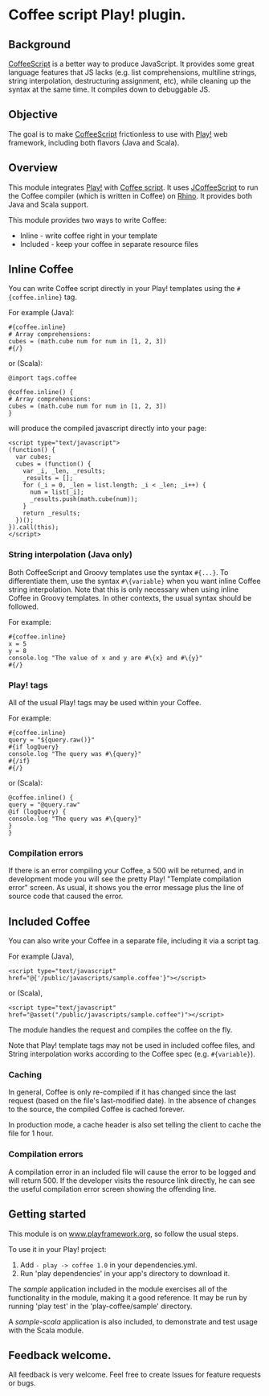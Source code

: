 # Coffee script Play! plugin.

## Background

[CoffeeScript](http://jashkenas.github.com/coffee-script/) is a better way to produce JavaScript.  It provides some great language features that JS lacks (e.g. list comprehensions, multiline strings, string interpolation, destructuring assignment, etc), while cleaning up the syntax at the same time.  It compiles down to debuggable JS. 

## Objective

The goal is to make [CoffeeScript](http://jashkenas.github.com/coffee-script/) frictionless to use with [Play!](http://www.playframework.org) web framework, including both flavors (Java and Scala).

## Overview 

This module integrates [Play!](http://www.playframework.org) with [Coffee script](http://jashkenas.github.com/coffee-script/).  It uses [JCoffeeScript](https://github.com/yeungda/jcoffeescript) to run the Coffee compiler (which is written in Coffee) on [Rhino](http://www.mozilla.org/rhino/).  It provides both Java and Scala support.

This module provides two ways to write Coffee: 

*   Inline - write coffee right in your template
*   Included - keep your coffee in separate resource files

## Inline Coffee

You can write Coffee script directly in your Play! templates using the `#{coffee.inline}` tag.

For example (Java):

    #{coffee.inline}
    # Array comprehensions:
    cubes = (math.cube num for num in [1, 2, 3])
    #{/}

or (Scala): 

    @import tags.coffee

    @coffee.inline() {
    # Array comprehensions:
    cubes = (math.cube num for num in [1, 2, 3])
    }

will produce the compiled javascript directly into your page:

    <script type="text/javascript">
    (function() {
      var cubes;
      cubes = (function() {
        var _i, _len, _results;
        _results = [];
        for (_i = 0, _len = list.length; _i < _len; _i++) {
          num = list[_i];
          _results.push(math.cube(num));
        }
        return _results;
      })();
    }).call(this);
    </script>

### String interpolation (Java only)

Both CoffeeScript and Groovy templates use the syntax `#{...}`.  To differentiate them, use the syntax `#\{variable}` when you want inline Coffee string interpolation.  Note that this is only necessary when using inline Coffee in Groovy templates.  In other contexts, the usual syntax should be followed.

For example:

    #{coffee.inline}
    x = 5
    y = 8
    console.log "The value of x and y are #\{x} and #\{y}"
    #{/}

### Play! tags

All of the usual Play! tags may be used within your Coffee.

For example:

    #{coffee.inline}
    query = "${query.raw()}"
    #{if logQuery} 
    console.log "The query was #\{query}"
    #{/if}
    #{/}

or (Scala):

    @coffee.inline() {
    query = "@query.raw"
    @if (logQuery) { 
    console.log "The query was #\{query}"
    }
    }


### Compilation errors

If there is an error compiling your Coffee, a 500 will be returned, and in development mode you will see the pretty Play! "Template compilation error" screen.  As usual, it shows you the error message plus the line of source code that caused the error.  

## Included Coffee

You can also write your Coffee in a separate file, including it via a script tag.

For example (Java),

    <script type="text/javascript" href="@{'/public/javascripts/sample.coffee'}"></script>

or (Scala),

    <script type="text/javascript" href="@asset("/public/javascripts/sample.coffee")"></script>

The module handles the request and compiles the coffee on the fly.  

Note that Play! template tags may not be used in included coffee files, and String interpolation works according to the Coffee spec (e.g. `#{variable}`).  

### Caching

In general, Coffee is only re-compiled if it has changed since the last request (based on the file's last-modified date).  In the absence of changes to the source, the compiled Coffee is cached forever.

In production mode, a cache header is also set telling the client to cache the file for 1 hour.

### Compilation errors

A compilation error in an included file will cause the error to be logged and will return 500.  If the developer visits the resource link directly, he can see the useful compilation error screen showing the offending line.

## Getting started

This module is on www.playframework.org, so follow the usual steps.  

To use it in your Play! project:

1. Add `- play -> coffee 1.0` in your dependencies.yml.
2. Run 'play dependencies' in your app's directory to download it.

The *sample* application included in the module exercises all of the functionality in the module, making it a good reference.  It may be run by running 'play test' in the 'play-coffee/sample' directory.

A *sample-scala* application is also included, to demonstrate and test usage with the Scala module.

## Feedback welcome. 

All feedback is very welcome.  Feel free to create Issues for feature requests or bugs.  